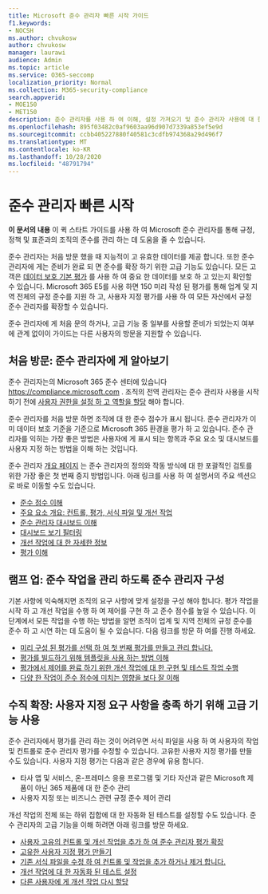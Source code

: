 ```yaml
---
title: Microsoft 준수 관리자 빠른 시작 가이드
f1.keywords:
- NOCSH
ms.author: chvukosw
author: chvukosw
manager: laurawi
audience: Admin
ms.topic: article
ms.service: O365-seccomp
localization_priority: Normal
ms.collection: M365-security-compliance
search.appverid:
- MOE150
- MET150
description: 준수 관리자를 사용 하 여 이해, 설정 가져오기 및 준수 관리자 사용에 대 한 정보를 확인할 수 있습니다.
ms.openlocfilehash: 895f03482c0af9603aa96d907d7339a853ef5e9d
ms.sourcegitcommit: ccbb405227880f40581c3cdfb974368a29d496f7
ms.translationtype: MT
ms.contentlocale: ko-KR
ms.lasthandoff: 10/28/2020
ms.locfileid: "48791794"
---
```

# <a name="compliance-manager-quickstart"></a>준수 관리자 빠른 시작

**이 문서의 내용** 이 퀵 스타트 가이드를 사용 하 여 Microsoft 준수 관리자를 통해 규정, 정책 및 표준과의 조직의 준수를 관리 하는 데 도움을 줄 수 있습니다.

준수 관리자는 처음 방문 했을 때 지능적이 고 유효한 데이터를 제공 합니다. 또한 준수 관리자에 게는 준비가 완료 되 면 준수를 확장 하기 위한 고급 기능도 있습니다. 모든 고객은 [데이터 보호 기본 평가](compliance-manager-assessments.md#data-protection-baseline-default-assessment) 를 사용 하 여 중요 한 데이터를 보호 하 고 있는지 확인할 수 있습니다. Microsoft 365 E5를 사용 하면 150 미리 작성 된 평가를 통해 업계 및 지역 전체의 규정 준수를 지원 하 고, 사용자 지정 평가를 사용 하 여 모든 자산에서 규정 준수 관리자를 확장할 수 있습니다.

준수 관리자에 게 처음 문의 하거나, 고급 기능 중 일부를 사용할 준비가 되었는지 여부에 관계 없이이 가이드는 다른 사용자의 방문을 지원할 수 있습니다.

## <a name="first-visit-get-to-know-compliance-manager"></a>처음 방문: 준수 관리자에 게 알아보기

준수 관리자는의 Microsoft 365 준수 센터에 있습니다 https://compliance.microsoft.com . 조직의 전역 관리자는 준수 관리자 사용을 시작 하기 전에 [사용자 권한을 설정 하 고 역할을 할당](compliance-manager-setup.md#set-user-permissions-and-assign-roles) 해야 합니다.

준수 관리자를 처음 방문 하면 조직에 대 한 준수 점수가 표시 됩니다. 준수 관리자가 이미 데이터 보호 기준을 기준으로 Microsoft 365 환경을 평가 하 고 있습니다. 준수 관리자를 익히는 가장 좋은 방법은 사용자에 게 표시 되는 항목과 주요 요소 및 대시보드를 사용자 지정 하는 방법을 이해 하는 것입니다.

준수 관리자 [개요 페이지](compliance-manager.md) 는 준수 관리자의 정의와 작동 방식에 대 한 포괄적인 검토를 위한 가장 좋은 첫 번째 중지 방법입니다. 아래 링크를 사용 하 여 설명서의 주요 섹션으로 바로 이동할 수도 있습니다.

- [준수 점수 이해](compliance-manager.md#understanding-your-compliance-score)
- [주요 요소 개요: 컨트롤, 평가, 서식 파일 및 개선 작업](compliance-manager.md#key-elements-controls-assessments-templates-improvement-actions)
- [준수 관리자 대시보드 이해](compliance-manager-setup.md#understand-the-compliance-manager-dashboard)
- [대시보드 보기 필터링](compliance-manager-setup.md#filtering-your-dashboard-view)
- [개선 작업에 대 한 자세한 정보](compliance-manager-setup.md#improvement-actions-page)
- [평가 이해](compliance-manager.md#assessments)

## <a name="ramping-up-configure-compliance-manager-to-manage-your-compliance-activities"></a>램프 업: 준수 작업을 관리 하도록 준수 관리자 구성

기본 사항에 익숙해지면 조직의 요구 사항에 맞게 설정을 구성 해야 합니다. 평가 작업을 시작 하 고 개선 작업을 수행 하 여 제어를 구현 하 고 준수 점수를 높일 수 있습니다. 이 단계에서 모든 작업을 수행 하는 방법을 알면 조직이 업계 및 지역 전체의 규정 준수를 준수 하 고 시연 하는 데 도움이 될 수 있습니다. 다음 링크를 방문 하 여를 진행 하세요.

- [미리 구성 된 평가를 선택 하 여 첫 번째 평가를 만들고 관리 합니다.](compliance-manager-assessments.md)
- [평가를 빌드하기 위해 템플릿을 사용 하는 방법 이해](compliance-manager-templates.md)
- [평가에서 제어를 완료 하기 위한 개선 작업에 대 한 구현 및 테스트 작업 수행](compliance-manager-improvement-actions.md)
- [다양 한 작업이 준수 점수에 미치는 영향을 보다 잘 이해](compliance-score-calculation.md)

## <a name="scaling-up-use-advanced-functionality-to-meet-your-custom-needs"></a>수직 확장: 사용자 지정 요구 사항을 충족 하기 위해 고급 기능 사용

준수 관리자에서 평가를 관리 하는 것이 어려우면 서식 파일을 사용 하 여 사용자의 작업 및 컨트롤로 준수 관리자 평가를 수정할 수 있습니다. 고유한 사용자 지정 평가를 만들 수도 있습니다. 사용자 지정 평가는 다음과 같은 경우에 유용 합니다.

- 타사 앱 및 서비스, 온-프레미스 응용 프로그램 및 기타 자산과 같은 Microsoft 제품이 아닌 365 제품에 대 한 준수 관리
- 사용자 지정 또는 비즈니스 관련 규정 준수 제어 관리

개선 작업의 전체 또는 하위 집합에 대 한 자동화 된 테스트를 설정할 수도 있습니다. 준수 관리자의 고급 기능을 이해 하려면 아래 링크를 방문 하세요.

- [사용자 고유의 컨트롤 및 개선 작업을 추가 하 여 준수 관리자 평가 확장](compliance-manager-assessments.md#extend-a-pre-built-assessment)
- [고유한 사용자 지정 평가 만들기](compliance-manager-assessments.md#create-your-own-custom-assessment)
- [기존 서식 파일을 수정 하 여 컨트롤 및 작업을 추가 하거나 제거 합니다.](compliance-manager-templates.md#modify-a-template)
- [개선 작업에 대 한 자동화 된 테스트 설정](compliance-manager-setup.md#set-up-automated-testing)
- [다른 사용자에 게 개선 작업 다시 할당](compliance-manager-setup.md#reassign-improvement-actions-to-another-user)